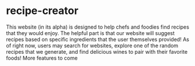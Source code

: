 # recipe-creator

This website (in its alpha) is designed to help chefs and foodies find recipes that they would enjoy. The helpful part is that our website will suggest recipes based on specific ingredients that the user themselves provided! As of right now, users may search for websites, explore one of the random recipes that we generate, and find delicious wines to pair with their favorite foods! More features to come

